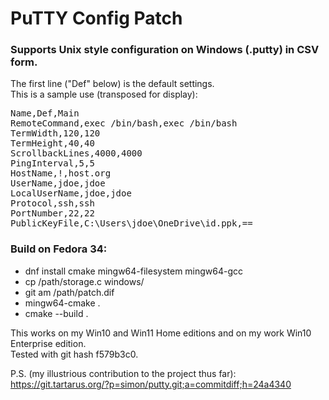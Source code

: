 PuTTY Config Patch
==================

### Supports Unix style configuration on Windows (.putty) in CSV form.
The first line ("Def" below) is the default settings.<br>
This is a sample use (transposed for display):

<pre>
Name,Def,Main
RemoteCommand,exec /bin/bash,exec /bin/bash
TermWidth,120,120
TermHeight,40,40
ScrollbackLines,4000,4000
PingInterval,5,5
HostName,!,host.org
UserName,jdoe,jdoe
LocalUserName,jdoe,jdoe
Protocol,ssh,ssh
PortNumber,22,22
PublicKeyFile,C:\Users\jdoe\OneDrive\id.ppk,==
</pre>

### Build on Fedora 34:

* dnf install cmake mingw64-filesystem mingw64-gcc
* cp /path/storage.c windows/
* git am /path/patch.dif
* mingw64-cmake .
* cmake --build .

This works on my Win10 and Win11 Home editions
and on my work Win10 Enterprise edition.<br>
Tested with git hash f579b3c0.

P.S. (my illustrious contribution to the project thus far):<br>
https://git.tartarus.org/?p=simon/putty.git;a=commitdiff;h=24a4340
